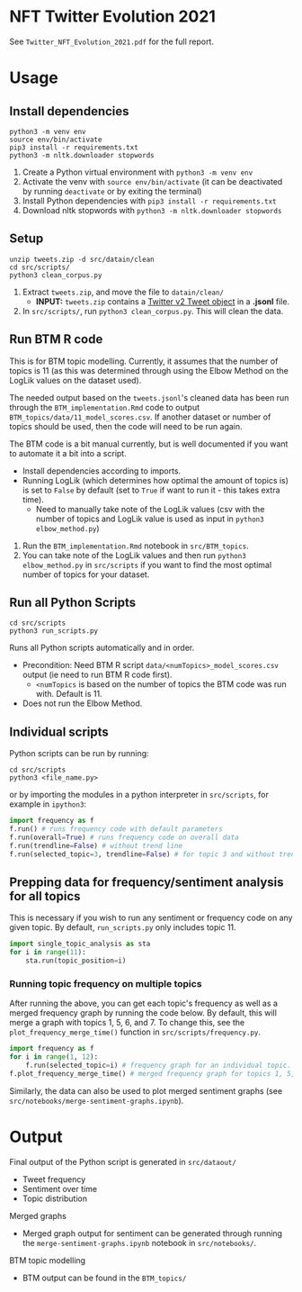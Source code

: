 # NFT Twitter Evolution 2021

See `Twitter_NFT_Evolution_2021.pdf` for the full report.

# Usage

## Install dependencies
```
python3 -m venv env
source env/bin/activate
pip3 install -r requirements.txt
python3 -m nltk.downloader stopwords
```
1. Create a Python virtual environment with `python3 -m venv env`
2. Activate the venv with `source env/bin/activate` (it can be deactivated by running `deactivate` or by exiting the terminal)
3. Install Python dependencies with `pip3 install -r requirements.txt`
4. Download nltk stopwords with `python3 -m nltk.downloader stopwords`

## Setup
```
unzip tweets.zip -d src/datain/clean
cd src/scripts/
python3 clean_corpus.py
```
1. Extract `tweets.zip`, and move the file to `datain/clean/`
    - **INPUT:** `tweets.zip` contains a [Twitter v2 Tweet object](https://developer.twitter.com/en/docs/twitter-api/data-dictionary/object-model/tweet) in a **.jsonl** file.
2. In `src/scripts/`, run `python3 clean_corpus.py`. This will clean the data.

## Run BTM R code
This is for BTM topic modelling. Currently, it assumes that the number of topics is 11 (as this was determined through using the Elbow Method on the LogLik values on the dataset used).

The needed output based on the `tweets.jsonl`'s cleaned data has been run through the `BTM_implementation.Rmd` code to output `BTM_topics/data/11_model_scores.csv`. If another dataset or number of topics should be used, then the code will need to be run again.

The BTM code is a bit manual currently, but is well documented if you want to automate it a bit into a script.
* Install dependencies according to imports.
* Running LogLik (which determines how optimal the amount of topics is) is set to `False` by default (set to `True` if want to run it - this takes extra time). 
    - Need to manually take note of the LogLik values (csv with the number of topics and LogLik value is used as input in `python3 elbow_method.py`)

1. Run the `BTM_implementation.Rmd` notebook in `src/BTM_topics`.
2. You can take note of the LogLik values and then run `python3 elbow_method.py` in `src/scripts` if you want to find the most optimal number of topics for your dataset. 

## Run all Python Scripts
```
cd src/scripts
python3 run_scripts.py
```

Runs all Python scripts automatically and in order.
* Precondition: Need BTM R script `data/<numTopics>_model_scores.csv` output (ie need to run BTM R code first).
    - `<numTopics` is based on the number of topics the BTM code was run with. Default is 11.
* Does not run the Elbow Method.


## Individual scripts
Python scripts can be run by running:

```
cd src/scripts
python3 <file_name.py>
```

or by importing the modules in a python interpreter in `src/scripts`, for example in `ipython3`:

```py
import frequency as f
f.run() # runs frequency code with default parameters
f.run(overall=True) # runs frequency code on overall data
f.run(trendline=False) # without trend line
f.run(selected_topic=3, trendline=False) # for topic 3 and without trend line
```

## Prepping data for frequency/sentiment analysis for all topics
This is necessary if you wish to run any sentiment or frequency code on any given topic. By default, `run_scripts.py` only includes topic 11.
```py
import single_topic_analysis as sta
for i in range(11):
    sta.run(topic_position=i)
```

### Running topic frequency on multiple topics
After running the above, you can get each topic's frequency as well as a merged frequency graph by running the code below. By default, this will merge a graph with topics 1, 5, 6, and 7. To change this, see the `plot_frequency_merge_time()` function in `src/scripts/frequency.py`.

```py
import frequency as f
for i in range(1, 12):
    f.run(selected_topic=i) # frequency graph for an individual topic.
f.plot_frequency_merge_time() # merged frequency graph for topics 1, 5, 6, and 7.
```

Similarly, the data can also be used to plot merged sentiment graphs (see `src/notebooks/merge-sentiment-graphs.ipynb`).

# Output
Final output of the Python script is generated in `src/dataout/`
* Tweet frequency
* Sentiment over time
* Topic distribution

Merged graphs
* Merged graph output for sentiment can be generated through running the `merge-sentiment-graphs.ipynb` notebook in `src/notebooks/`.

BTM topic modelling
* BTM output can be found in the `BTM_topics/`
